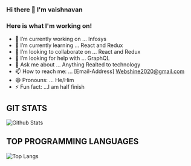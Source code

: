 ### Hi there 👋 I'm vaishnavan
### Here is what I'm working on! 

- 🔭 I’m currently working on ... Infosys
- 🌱 I’m currently learning ... React and Redux
- 👯 I’m looking to collaborate on ... React and Redux                                                 
- 🤔 I’m looking for help with ... GraphQL
- 💬 Ask me about ... Anything Realted to technology
- 📫 How to reach me: ... [Email-Address] Webshine2020@gmail.com
- 😄 Pronouns: ... He/Him
- ⚡ Fun fact: ...I am half finish


## GIT STATS
![Github Stats](https://github-readme-stats.vercel.app/api?username=vaishnavan&count_private=true&show_icons=true&include_all_commits=true)
## TOP PROGRAMMING LANGUAGES
![Top Langs](https://github-readme-stats.vercel.app/api/top-langs/?username=vaishnavan&hide=TeX&layout=compact)
